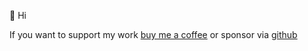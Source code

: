 👋 Hi

If you want to support my work [buy me a coffee](https://www.buymeacoffee.com/danilkinkin) or sponsor via [github](https://github.com/sponsors/danilkinkin)
